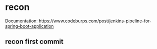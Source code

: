 # recon

Documentation: https://www.codeburps.com/post/jenkins-pipeline-for-spring-boot-application
## recon first commit
